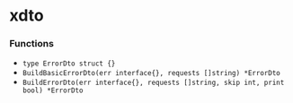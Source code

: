 # xdto

### Functions

+ `type ErrorDto struct {}`
+ `BuildBasicErrorDto(err interface{}, requests []string) *ErrorDto `
+ `BuildErrorDto(err interface{}, requests []string, skip int, print bool) *ErrorDto`
